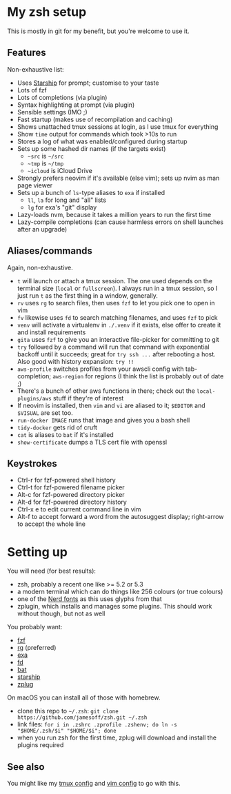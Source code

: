 # My zsh setup

This is mostly in git for my benefit, but you're welcome to use it.

## Features

Non-exhaustive list:

* Uses [Starship](https://starship.rs) for prompt; customise to your taste
* Lots of fzf
* Lots of completions (via plugin)
* Syntax highlighting at prompt (via plugin)
* Sensible settings (IMO ;)
* Fast startup (makes use of recompilation and caching)
* Shows unattached tmux sessions at login, as I use tmux for everything
* Show `time` output for commands which took >10s to run
* Stores a log of what was enabled/configured during startup
* Sets up some hashed dir names (if the targets exist)
    * `~src` is `~/src`
    * `~tmp` is `~/tmp`
    * `~icloud` is iCloud Drive
* Strongly prefers neovim if it's available (else vim); sets up nvim as man page viewer
* Sets up a bunch of `ls`-type aliases to `exa` if installed
    * `ll`, `la` for long and "all" lists
    * `lg` for exa's "git" display
* Lazy-loads nvm, because it takes a million years to run the first time
* Lazy-compile completions (can cause harmless errors on shell launches after an upgrade)

## Aliases/commands

Again, non-exhaustive.

* `t` will launch or attach a tmux session. The one used depends on the terminal size (`local` or `fullscreen`). I always run in a tmux session, so I just run `t` as the first thing in a window, generally.
* `rv` uses `rg` to search files, then uses `fzf` to let you pick one to open in vim
* `fv` likewise uses `fd` to search matching filenames, and uses `fzf` to pick
* `venv` will activate a virtualenv in `./.venv` if it exists, else offer to create it and install requirements
* `gita` uses `fzf` to give you an interactive file-picker for committing to git
* `try` followed by a command will run that command with exponential backoff until it succeeds; great for `try ssh ...` after rebooting a host. Also good with history expansion: `try !!`
* `aws-profile` switches profiles from your awscli config with tab-completion; `aws-region` for regions (I think the list is probably out of date ;)
* There's a bunch of other aws functions in there; check out the `local-plugins/aws` stuff if they're of interest
* If neovim is installed, then `vim` and `vi` are aliased to it; `$EDITOR` and `$VISUAL` are set too.
* `run-docker IMAGE` runs that image and gives you a bash shell
* `tidy-docker` gets rid of cruft
* `cat` is aliases to `bat` if it's installed
* `show-certificate` dumps a TLS cert file with openssl

## Keystrokes

* <key>Ctrl-r</key> for fzf-powered shell history
* <key>Ctrl-t</key> for fzf-powered filename picker
* <key>Alt-c</key> for fzf-powered directory picker
* <key>Alt-d</key> for fzf-powered directory history
* <key>Ctrl-x e</key> to edit current command line in vim
* <key>Alt-f</key> to accept forward a word from the autosuggest display; right-arrow to accept the whole line

# Setting up

You will need (for best results):

* zsh, probably a recent one like >= 5.2 or 5.3
* a modern terminal which can do things like 256 colours (or true colours)
* one of the [Nerd fonts](https://github.com/ryanoasis/nerd-fonts) as this uses glyphs from that
* zplugin, which installs and manages some plugins. This should work without though, but not as well

You probably want:

* [fzf](https://github.com/junegunn/fzf)
* [rg](https://github.com/BurntSushi/ripgrep) (preferred)
* [exa](https://github.com/ogham/exa)
* [fd](https://github.com/sharkdp/fd)
* [bat](https://github.com/sharkdp/bat)
* [starship](https://starship.rs)
* [zplug](https://github.com/zplug/zplug)

On macOS you can install all of those with homebrew.

* clone this repo to `~/.zsh`: `git clone https://github.com/jamesoff/zsh.git ~/.zsh`
* link files: `for i in .zshrc .zprofile .zshenv; do ln -s "$HOME/.zsh/$i" "$HOME/$i"; done`
* when you run zsh for the first time, zplug will download and install the plugins required

## See also

You might like my [tmux config](https://jamesoff.net/2017/08/26/tmux-configuration.html) and [vim config](https://bitbucket.org/jamesoff/vim/src) to go with this.
